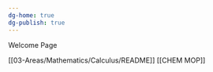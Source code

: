 ```yaml
---
dg-home: true
dg-publish: true
---
```

Welcome Page

[[03-Areas/Mathematics/Calculus/README]]
[[CHEM MOP]]